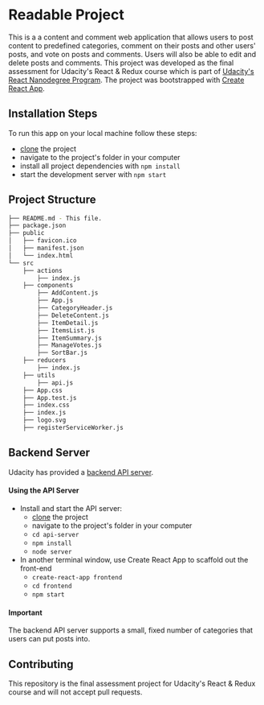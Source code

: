 # Readable Project

This is a a content and comment web application that allows users to post content to predefined categories, comment on their posts and other users' posts, and vote on posts and comments. Users will also be able to edit and delete posts and comments.
This project was developed as the final assessment for Udacity's React & Redux course which is part of [Udacity's React Nanodegree Program](https://www.udacity.com/course/react-nanodegree--nd019). The project was bootstrapped with [Create React App](https://github.com/facebookincubator/create-react-app).

## Installation Steps

To run this app on your local machine follow these steps:

* [clone](https://help.github.com/articles/cloning-a-repository/) the project
* navigate to the project's folder in your computer
* install all project dependencies with `npm install`
* start the development server with `npm start`

## Project Structure
```bash
├── README.md - This file.
├── package.json
├── public
│   ├── favicon.ico
│   ├── manifest.json
│   └── index.html
└── src
    ├── actions
        ├── index.js
    ├── components
        ├── AddContent.js
        ├── App.js
        ├── CategoryHeader.js
        ├── DeleteContent.js
        ├── ItemDetail.js
        ├── ItemsList.js
        ├── ItemSummary.js
        ├── ManageVotes.js
        ├── SortBar.js
    ├── reducers
        ├── index.js
    ├── utils
        ├── api.js
    ├── App.css    
    ├── App.test.js
    ├── index.css
    ├── index.js
    ├── logo.svg
    ├── registerServiceWorker.js
```

## Backend Server

Udacity has provided a [backend API server](https://github.com/udacity/reactnd-project-readable-starter).

#### Using the API Server

* Install and start the API server:
    - [clone](https://help.github.com/articles/cloning-a-repository/) the project
    - navigate to the project's folder in your computer
    - `cd api-server`
    - `npm install`
    - `node server`
* In another terminal window, use Create React App to scaffold out the front-end
    - `create-react-app frontend`
    - `cd frontend`
    - `npm start`

#### Important

The backend API server supports a small, fixed number of categories that users can put posts into.

## Contributing

This repository is the final assessment project for Udacity's React & Redux course and will not accept pull requests.

